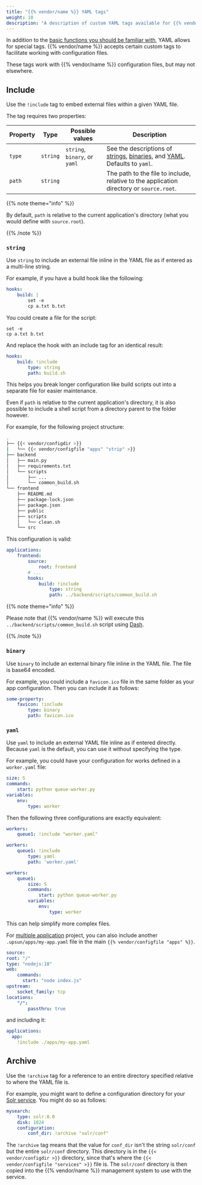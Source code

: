 ```yaml
---
title: "{{% vendor/name %}} YAML tags"
weight: 10
description: "A description of custom YAML tags available for {{% vendor/name %}} files."
---
```


In addition to the [basic functions you should be familiar with](./what-is-yaml.md), YAML allows for special tags.
{{% vendor/name %}} accepts certain custom tags to facilitate working with configuration files.

These tags work with {{% vendor/name %}} configuration files, but may not elsewhere.

## Include

Use the `!include` tag to embed external files within a given YAML file.

The tag requires two properties:

| Property | Type     | Possible values               | Description |
| -------- | -------- | ----------------------------- | ----------- |
| `type`   | `string` | `string`, `binary`, or `yaml` | See the descriptions of [strings](#string), [binaries](#binary), and [YAML](#yaml). Defaults to `yaml`. |
| `path`   | `string` |                               | The path to the file to include, relative to the application directory or `source.root`. |

{{% note theme="info" %}}

By default, `path` is relative to the current application's directory (what you would define with `source.root`).

{{% /note %}}

### `string`

Use `string` to include an external file inline in the YAML file as if entered as a multi-line string.

For example, if you have a build hook like the following:

```yaml {configFile="app"}
hooks:
    build: |
        set -e
        cp a.txt b.txt
```

You could create a file for the script:

```text {location="build.sh"}
set -e
cp a.txt b.txt
```

And replace the hook with an include tag for an identical result:

```yaml {configFile="app"}
hooks:
    build: !include
        type: string
        path: build.sh
```

This helps you break longer configuration like build scripts out into a separate file for easier maintenance.

Even if ``path`` is relative to the current application's directory, it is also possible to include a shell script from a directory parent to the folder however.

For example, for the following project structure:

```bash
.
├── {{< vendor/configdir >}}
|   └── {{< vendor/configfile "apps" "strip" >}}
├── backend
│   ├── main.py
│   ├── requirements.txt
│   └── scripts
│       ├── ...
│       └── common_build.sh
└── frontend
    ├── README.md
    ├── package-lock.json
    ├── package.json
    ├── public
    ├── scripts
    │   └── clean.sh
    └── src
```

This configuration is valid:

```yaml {configFile="apps"}
applications:
    frontend:
        source:
            root: frontend
        # ...
        hooks:
            build: !include
                type: string
                path: ../backend/scripts/common_build.sh
```

{{% note theme="info" %}}

Please note that {{% vendor/name %}} will execute this ``../backend/scripts/common_build.sh`` script using [Dash](https://wiki.archlinux.org/title/Dash).

{{% /note %}}

### `binary`

Use `binary` to include an external binary file inline in the YAML file.
The file is base64 encoded.

For example, you could include a `favicon.ico` file in the same folder as your app configuration.
Then you can include it as follows:

```yaml {configFile="app"}
some-property:
    favicon: !include
        type: binary
        path: favicon.ico
```

### `yaml`

Use `yaml` to include an external YAML file inline as if entered directly.
Because `yaml` is the default, you can use it without specifying the type.

For example, you could have your configuration for works defined in a `worker.yaml` file:

```yaml {location="worker.yaml"}
size: S
commands:
    start: python queue-worker.py
variables:
    env:
        type: worker
```

Then the following three configurations are exactly equivalent:

```yaml {configFile="app"}
workers:
    queue1: !include "worker.yaml"
```

```yaml {configFile="app"}
workers:
    queue1: !include
        type: yaml
        path: 'worker.yaml'
```

```yaml {configFile="app"}
workers:
    queue1:
        size: S
        commands:
            start: python queue-worker.py
        variables:
            env:
                type: worker
```

This can help simplify more complex files.


For [multiple application](/create-apps/multi-app/_index.md) project, you can also include another ``.upsun/apps/my-app.yaml`` file in the main `{{% vendor/configfile "apps" %}}`.

```yaml {location=".upsun/apps/my-app.yaml"}
source:
root: "/"
type: "nodejs:18"
web:
    commands:
      start: "node index.js"
upstream:
    socket_family: tcp
locations:
    "/":
        passthru: true
```

and including it:

```yaml {configFile="apps"}
applications:
  app:
    !include ./apps/my-app.yaml
```

## Archive

Use the `!archive` tag for a reference to an entire directory specified relative to where the YAML file is.

For example, you might want to define a configuration directory for your [Solr service](/add-services/solr.md).
You might do so as follows:

```yaml {configFile="services"}
mysearch:
    type: solr:8.0
    disk: 1024
    configuration:
        conf_dir: !archive "solr/conf"
```

The `!archive` tag means that the value for `conf_dir` isn't the string `solr/conf` but the entire `solr/conf` directory.
This directory is in the `{{< vendor/configdir >}}` directory, since that's where the `{{< vendor/configfile "services" >}}` file is.
The `solr/conf` directory is then copied into the {{% vendor/name %}} management system to use with the service.
